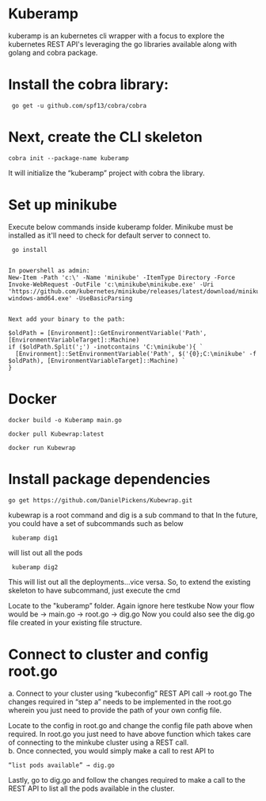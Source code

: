 # Kuberamp

kuberamp is an kubernetes cli wrapper with a focus to explore the kubernetes REST API's leveraging the go libraries available along with golang and cobra package.

# Install  the cobra library:
```
 go get -u github.com/spf13/cobra/cobra
 ```
# Next, create the CLI skeleton 

```
cobra init --package-name kuberamp
```

It will initialize the “kuberamp” project with cobra the library. 


# Set up minikube

 Execute below commands inside kuberamp folder. Minikube must be installed as it'll need to check for default server to connect to.
```
 go install
```

```

In powershell as admin:
New-Item -Path 'c:\' -Name 'minikube' -ItemType Directory -Force
Invoke-WebRequest -OutFile 'c:\minikube\minikube.exe' -Uri 'https://github.com/kubernetes/minikube/releases/latest/download/minikube-windows-amd64.exe' -UseBasicParsing


Next add your binary to the path:

$oldPath = [Environment]::GetEnvironmentVariable('Path', [EnvironmentVariableTarget]::Machine)
if ($oldPath.Split(';') -inotcontains 'C:\minikube'){ `
  [Environment]::SetEnvironmentVariable('Path', $('{0};C:\minikube' -f $oldPath), [EnvironmentVariableTarget]::Machine) `
}
```

# Docker

```
docker build -o Kuberamp main.go 
```

```
docker pull Kubewrap:latest
```
```
docker run Kubewrap
```

# Install package dependencies
```
go get https://github.com/DanielPickens/Kubewrap.git
```

kubewrap is a root command and dig is a sub command to that
In the future, you could have a set of subcommands such as below
```
 kuberamp dig1
 ```
will list out all the pods
```
 kuberamp dig2
 ```
This will list out all the deployments…vice versa.
So, to extend the existing skeleton to have subcommand, just execute the cmd

Locate to the "kuberamp” folder. Again ignore here testkube
Now your flow would be → main.go -> root.go → dig.go
Now you could also see the dig.go file created in your existing file structure.


# Connect to cluster and config root.go

a. Connect to your cluster using “kubeconfig” REST API call → root.go
The changes required in “step a” needs to be implemented in the root.go wherein you just need to provide the path of your own config file.

Locate to the config in root.go and change the config file path above when required.
In root.go you just need to have above function which takes care of connecting to the minkube cluster using a REST call.  
b. Once connected, you would simply make a call to rest API to
```
“list pods available” → dig.go
```
Lastly, go to dig.go and follow the changes required to make a call to the REST API to list all the pods available in the cluster.
